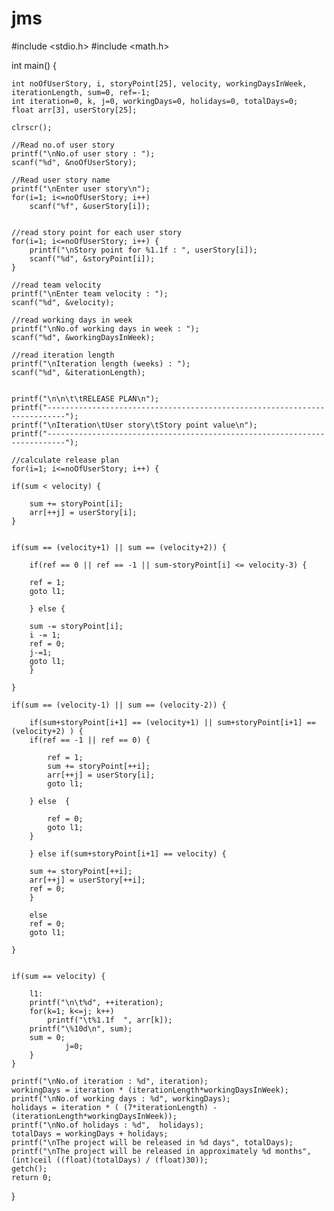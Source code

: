# jms
#include <stdio.h>
#include <math.h>

int main() {

    int noOfUserStory, i, storyPoint[25], velocity, workingDaysInWeek, iterationLength, sum=0, ref=-1;
    int iteration=0, k, j=0, workingDays=0, holidays=0, totalDays=0;
    float arr[3], userStory[25];

    clrscr();

    //Read no.of user story
    printf("\nNo.of user story : ");
    scanf("%d", &noOfUserStory);
    
    //Read user story name
    printf("\nEnter user story\n");
    for(i=1; i<=noOfUserStory; i++)
        scanf("%f", &userStory[i]);
        
        
    //read story point for each user story
    for(i=1; i<=noOfUserStory; i++) {
        printf("\nStory point for %1.1f : ", userStory[i]);
        scanf("%d", &storyPoint[i]);
    }
    
    //read team velocity
    printf("\nEnter team velocity : ");
    scanf("%d", &velocity);
    
    //read working days in week
    printf("\nNo.of working days in week : ");
    scanf("%d", &workingDaysInWeek);

    //read iteration length
    printf("\nIteration length (weeks) : ");
    scanf("%d", &iterationLength);
    
    
    printf("\n\n\t\tRELEASE PLAN\n");
    printf("--------------------------------------------------------------------------");
    printf("\nIteration\tUser story\tStory point value\n");
    printf("--------------------------------------------------------------------------");
    
    //calculate release plan
    for(i=1; i<=noOfUserStory; i++) {

	if(sum < velocity) {

	    sum += storyPoint[i];
	    arr[++j] = userStory[i];
	}


	if(sum == (velocity+1) || sum == (velocity+2)) {

	    if(ref == 0 || ref == -1 || sum-storyPoint[i] <= velocity-3) {

		ref = 1;
		goto l1;

	    } else {

		sum -= storyPoint[i];
		i -= 1;
		ref = 0;
		j-=1;
		goto l1;
	    }

	}

	if(sum == (velocity-1) || sum == (velocity-2)) {

	    if(sum+storyPoint[i+1] == (velocity+1) || sum+storyPoint[i+1] == (velocity+2) ) {
		if(ref == -1 || ref == 0) {

		    ref = 1;
		    sum += storyPoint[++i];
		    arr[++j] = userStory[i];
		    goto l1;

		} else  {

			ref = 0;
			goto l1;
		}

	    } else if(sum+storyPoint[i+1] == velocity) {

		sum += storyPoint[++i];
		arr[++j] = userStory[++i];
		ref = 0;
	    }

	    else
		ref = 0;
	    goto l1;

	}


	if(sum == velocity) {

	    l1:
		printf("\n\t%d", ++iteration);
		for(k=1; k<=j; k++)
		    printf("\t%1.1f  ", arr[k]);
		printf("\%10d\n", sum);
		sum = 0;
                j=0;
        }
    }
    
    printf("\nNo.of iteration : %d", iteration);
    workingDays = iteration * (iterationLength*workingDaysInWeek);
    printf("\nNo.of working days : %d", workingDays);
    holidays = iteration * ( (7*iterationLength) - (iterationLength*workingDaysInWeek));
    printf("\nNo.of holidays : %d",  holidays);
    totalDays = workingDays + holidays;
    printf("\nThe project will be released in %d days", totalDays);
    printf("\nThe project will be released in approximately %d months", (int)ceil ((float)(totalDays) / (float)30));
    getch();
    return 0;
}
